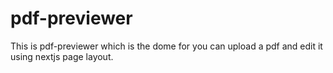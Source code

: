 # pdf-previewer

This is pdf-previewer which is the dome for you can upload a pdf and edit it using nextjs page layout.
